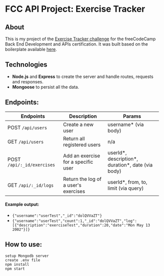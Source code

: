 # FCC API Project: Exercise Tracker

## About
This is my project of the [Exercise Tracker challenge](https://www.freecodecamp.org/learn/apis-and-microservices/apis-and-microservices-projects/exercise-tracker) for the freeCodeCamp Back End Development and APIs certification. It was built based on the boilerplate available [here](https://github.com/freeCodeCamp/boilerplate-project-exercisetracker/).

## Technologies
- **Node.js** and **Express** to create the server and handle routes, requests and responses.
- **Mongoose** to persist all the data.

## Endpoints:

Endpoints | Description | Params
----------|-------------|-------------
POST `/api/users` | Create a new user | username* (via body)
GET `/api/users` | Return all registered users | n/a
POST `/api/:_id/exercises` | Add an exercise for a specific user | userId*, description*, duration*, date (via body)
GET `/api/:_id/logs` | Return the log of a user's exercises | userId*, from, to, limit (via query)

#### Example output:
* `{"username":"userTest","_id":"dolQVVaZT"}`
* `{"username":"userTest","count":1,"_id":"dolQVVaZT","log":[{"description":"exerciseTest","duration":20,"date":"Mon May 13 2002"}]}`

## How to use:
```
setup Mongodb server
create .env file
npm install
npm start
```
